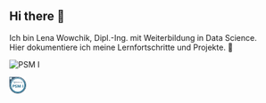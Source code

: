 ## Hi there 👋
Ich bin Lena Wowchik, Dipl.-Ing. mit Weiterbildung in Data Science.   
Hier dokumentiere ich meine Lernfortschritte und Projekte. 🚀  
<!--
**Lena-Wow/Lena-Wow** is a ✨ _special_ ✨ repository because its `README.md` (this file) appears on your GitHub profile.

Here are some ideas to get you started:

- 🔭 I’m currently working on ...
- 🌱 I’m currently learning ...
- 👯 I’m looking to collaborate on ...
- 🤔 I’m looking for help with ...
- 💬 Ask me about ...
- 📫 How to reach me: ...
- 😄 Pronouns: ...
- ⚡ Fun fact: ...
-->
![PSM I](https://img.shields.io/badge/Scrum.org-PSM%20I-blue)
<p align="left">
  <img src="PSMI.png" alt="Scrum Zertifizierung" width="30">
</p>
